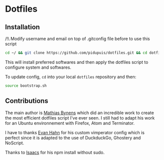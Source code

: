 # Dotfiles

## Installation

/!\ Modify username and email on top of .gitconfig file before to use this script

```bash
cd ~/ && git clone https://github.com/pidupuis/dotfiles.git && cd dotfiles/ && bash install.sh
```
This will install preferred softwares and then apply the dotfiles script to configure system and softwares.

To update config, `cd` into your local `dotfiles` repository and then:

```bash
source bootstrap.sh
```


## Contributions
The main author is [Mathias Bynens](https://mathiasbynens.be/) which did an incredible work to create the most efficient dotfiles script I've ever seen. I still had to adapt his work for an Ubuntu environnement with Firefox, Atom and Terminator.

I have to thanks [Evan Hahn](http://evanhahn.com/) for his custom vimperator config which is perfect since it is adapted to the use of DuckduckGo, Ghostery and NoScript. 

Thanks to [Isaacs](https://gist.github.com/isaacs/579814) for his npm install without sudo.
